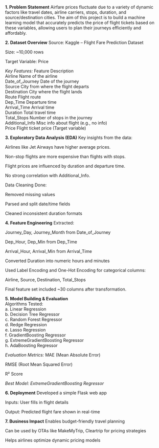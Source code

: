 **1. Problem Statement**
Airfare prices fluctuate due to a variety of dynamic factors like travel dates, airline carriers, stops, duration, and source/destination cities. The aim of this project is to build a machine learning model that accurately predicts the price of flight tickets based on these variables, allowing users to plan their journeys efficiently and affordably.

**2.  Dataset Overview**
Source: Kaggle – Flight Fare Prediction Dataset

Size: ~10,000 rows

Target Variable: Price

_Key Features:_
Feature	Description <br/>
Airline	Name of the airline<br/>
Date_of_Journey	Date of the journey <br/>
Source	City from where the flight departs<br/>
Destination	City where the flight lands<br/>
Route	Flight route<br/>
Dep_Time	Departure time<br/>
Arrival_Time	Arrival time<br/>
Duration	Total travel time<br/>
Total_Stops	Number of stops in the journey<br/>
Additional_Info	Misc info about flight (e.g., no info)<br/>
Price	Flight ticket price (Target variable)<br/>

**3.  Exploratory Data Analysis (EDA)**
Key insights from the data:<br/>

Airlines like Jet Airways have higher average prices.<br/>

Non-stop flights are more expensive than flights with stops.<br/>

Flight prices are influenced by duration and departure time.<br/>

No strong correlation with Additional_Info.<br/>

Data Cleaning Done:<br/>

Removed missing values<br/>

Parsed and split date/time fields<br/>

Cleaned inconsistent duration formats<br/>

**4.  Feature Engineering**
Extracted:<br/>

Journey_Day, Journey_Month from Date_of_Journey<br/>

Dep_Hour, Dep_Min from Dep_Time<br/>

Arrival_Hour, Arrival_Min from Arrival_Time<br/>

Converted Duration into numeric hours and minutes<br/>

Used Label Encoding and One-Hot Encoding for categorical columns:<br/>

Airline, Source, Destination, Total_Stops<br/>

Final feature set included ~30 columns after transformation.<br/>

**5.  Model Building & Evaluation**<br/>
Algorithms Tested:<br/>
a. Linear Regression<br/>
b. Decision Tree Regressor<br/>
c. Random Forest Regressor<br/>
d. Redge Regression<br/>
e. Lasso Regression<br/>
f. GradientBoosting Regressor<br/>
g. ExtremeGradientBoosting Regressor<br/>
h. AdaBoosting Regressor	<br/>

_Evaluation Metrics:_
MAE (Mean Absolute Error)<br/>

RMSE (Root Mean Squared Error)<br/>

R² Score<br/>

_Best Model: ExtremeGradientBoosting Regressor_<br/>


**6.  Deployment**
Developed a simple Flask web app<br/>

Inputs: User fills in flight details<br/>

Output: Predicted flight fare shown in real-time<br/>

**7. Business Impact**
Enables budget-friendly travel planning<br/>

Can be used by OTAs like MakeMyTrip, Cleartrip for pricing strategies<br/>

Helps airlines optimize dynamic pricing models<br/>
